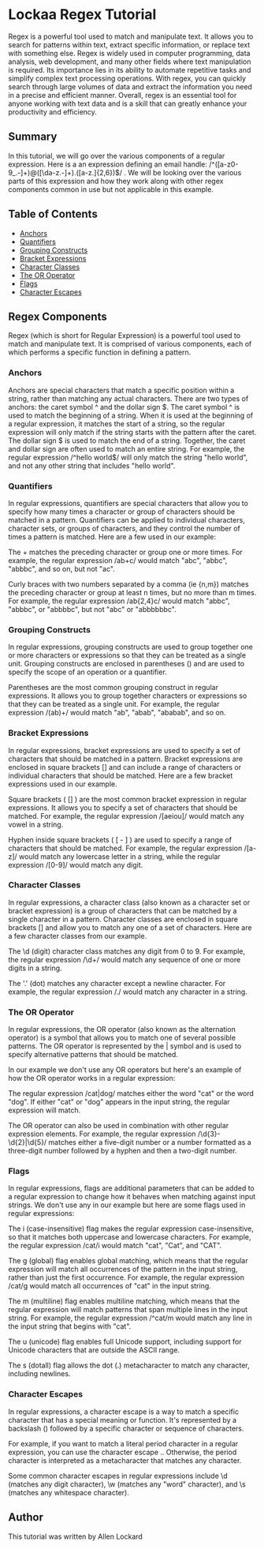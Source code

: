 # Lockaa Regex Tutorial

Regex is a powerful tool used to match and manipulate text. It allows you to search for patterns within text, extract specific information, or replace text with something else. Regex is widely used in computer programming, data analysis, web development, and many other fields where text manipulation is required. Its importance lies in its ability to automate repetitive tasks and simplify complex text processing operations. With regex, you can quickly search through large volumes of data and extract the information you need in a precise and efficient manner. Overall, regex is an essential tool for anyone working with text data and is a skill that can greatly enhance your productivity and efficiency.

## Summary

In this tutorial, we will go over the various components of a regular expression. Here is a an expression defining an email handle: /^([a-z0-9_\.-]+)@([\da-z\.-]+)\.([a-z\.]{2,6})$/ . We will be looking over the various parts of this expression and how they work along with other regex components common in use but not applicable in this example.

## Table of Contents

- [Anchors](#anchors)
- [Quantifiers](#quantifiers)
- [Grouping Constructs](#grouping-constructs)
- [Bracket Expressions](#bracket-expressions)
- [Character Classes](#character-classes)
- [The OR Operator](#the-or-operator)
- [Flags](#flags)
- [Character Escapes](#character-escapes)

## Regex Components
Regex (which is short for Regular Expression) is a powerful tool used to match and manipulate text. It is comprised of various components, each of which performs a specific function in defining a pattern.


### Anchors
Anchors are special characters that match a specific position within a string, rather than matching any actual characters. There are two types of anchors: the caret symbol ^ and the dollar sign $. The caret symbol ^ is used to match the beginning of a string. When it is used at the beginning of a regular expression, it matches the start of a string, so the regular expression will only match if the string starts with the pattern after the caret. The dollar sign $ is used to match the end of a string. Together, the caret and dollar sign are often used to match an entire string. For example, the regular expression /^hello world$/ will only match the string "hello world", and not any other string that includes "hello world".

### Quantifiers
 In regular expressions, quantifiers are special characters that allow you to specify how many times a character or group of characters should be matched in a pattern. Quantifiers can be applied to individual characters, character sets, or groups of characters, and they control the number of times a pattern is matched. Here are a few used in our example:

The + matches the preceding character or group one or more times. For example, the regular expression /ab+c/ would match "abc", "abbc", "abbbc", and so on, but not "ac".

Curly braces with two numbers separated by a comma (ie {n,m}) matches the preceding character or group at least n times, but no more than m times. For example, the regular expression /ab{2,4}c/ would match "abbc", "abbbc", or "abbbbc", but not "abc" or "abbbbbbc".


### Grouping Constructs
In regular expressions, grouping constructs are used to group together one or more characters or expressions so that they can be treated as a single unit. Grouping constructs are enclosed in parentheses () and are used to specify the scope of an operation or a quantifier.

 Parentheses are the most common grouping construct in regular expressions. It allows you to group together characters or expressions so that they can be treated as a single unit. For example, the regular expression /(ab)+/ would match "ab", "abab", "ababab", and so on.

### Bracket Expressions
In regular expressions, bracket expressions are used to specify a set of characters that should be matched in a pattern. Bracket expressions are enclosed in square brackets [] and can include a range of characters or individual characters that should be matched. Here are a few bracket expressions used in our example.

Square brackets ( [] ) are the most common bracket expression in regular expressions. It allows you to specify a set of characters that should be matched. For example, the regular expression /[aeiou]/ would match any vowel in a string.

Hyphen inside square brackets ( [ - ] ) are used to specify a range of characters that should be matched. For example, the regular expression /[a-z]/ would match any lowercase letter in a string, while the regular expression /[0-9]/ would match any digit.

### Character Classes
In regular expressions, a character class (also known as a character set or bracket expression) is a group of characters that can be matched by a single character in a pattern. Character classes are enclosed in square brackets [] and allow you to match any one of a set of characters. Here are a few character classes from our example.

The \d (digit) character class matches any digit from 0 to 9. For example, the regular expression /\d+/ would match any sequence of one or more digits in a string.

The '.' (dot) matches any character except a newline character. For example, the regular expression /./ would match any character in a string.

### The OR Operator
In regular expressions, the OR operator (also known as the alternation operator) is a symbol that allows you to match one of several possible patterns. The OR operator is represented by the | symbol and is used to specify alternative patterns that should be matched.

In our example we don't use any OR operators but here's an example of how the OR operator works in a regular expression:

The regular expression /cat|dog/ matches either the word "cat" or the word "dog". If either "cat" or "dog" appears in the input string, the regular expression will match.

The OR operator can also be used in combination with other regular expression elements. For example, the regular expression /\d{3}-\d{2}|\d{5}/ matches either a five-digit number or a number formatted as a three-digit number followed by a hyphen and then a two-digit number.

### Flags
In regular expressions, flags are additional parameters that can be added to a regular expression to change how it behaves when matching against input strings. We don't use any in our example but here are some flags used in regular expressions:

The i (case-insensitive) flag makes the regular expression case-insensitive, so that it matches both uppercase and lowercase characters. For example, the regular expression /cat/i would match "cat", "Cat", and "CAT".

The g (global) flag enables global matching, which means that the regular expression will match all occurrences of the pattern in the input string, rather than just the first occurrence. For example, the regular expression /cat/g would match all occurrences of "cat" in the input string.

The m (multiline) flag enables multiline matching, which means that the regular expression will match patterns that span multiple lines in the input string. For example, the regular expression /^cat/m would match any line in the input string that begins with "cat".

The u (unicode) flag enables full Unicode support, including support for Unicode characters that are outside the ASCII range.

The s (dotall) flag allows the dot (.) metacharacter to match any character, including newlines.

### Character Escapes
In regular expressions, a character escape is a way to match a specific character that has a special meaning or function. It's represented by a backslash (\) followed by a specific character or sequence of characters.

For example, if you want to match a literal period character in a regular expression, you can use the character escape \.. Otherwise, the period character is interpreted as a metacharacter that matches any character.

Some common character escapes in regular expressions include \d (matches any digit character), \w (matches any "word" character), and \s (matches any whitespace character).

## Author

This tutorial was written by Allen Lockard
